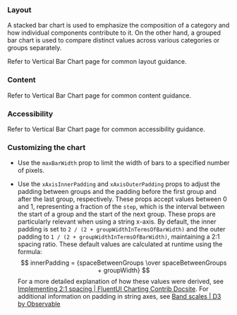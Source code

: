 ### Layout

A stacked bar chart is used to emphasize the composition of a category and how individual components contribute to it.
On the other hand, a grouped bar chart is used to compare distinct values across various categories or groups separately.

Refer to Vertical Bar Chart page for common layout guidance.

### Content

Refer to Vertical Bar Chart page for common content guidance.

### Accessibility

Refer to Vertical Bar Chart page for common accessibility guidance.

### Customizing the chart

- Use the `maxBarWidth` prop to limit the width of bars to a specified number of pixels.

- Use the `xAxisInnerPadding` and `xAxisOuterPadding` props to adjust the padding between groups and the padding before the first group and after the last group, respectively. These props accept values between 0 and 1, representing a fraction of the `step`, which is the interval between the start of a group and the start of the next group. These props are particularly relevant when using a string x-axis. By default, the inner padding is set to `2 / (2 + groupWidthInTermsOfBarWidth)` and the outer padding to `1 / (2 + groupWidthInTermsOfBarWidth)`, maintaining a 2:1 spacing ratio. These default values are calculated at runtime using the formula:
  $$
  innerPadding = {spaceBetweenGroups \over spaceBetweenGroups + groupWidth}
  $$
  For a more detailed explanation of how these values were derived, see [Implementing 2:1 spacing | FluentUI Charting Contrib Docsite](https://microsoft.github.io/fluentui-charting-contrib/docs/implementing-2-to-1-spacing). For additional information on padding in string axes, see [Band scales | D3 by Observable](https://d3js.org/d3-scale/band#band_paddingInner)
